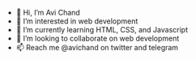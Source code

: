 - 👋 Hi, I’m Avi Chand
- 👀 I’m interested in web development
- 🌱 I’m currently learning HTML, CSS, and Javascript
- 💞️ I’m looking to collaborate on web development
- 📫 Reach me @avichand on twitter and telegram

<!---
avichandco/avichandco is a ✨ special ✨ repository because its `README.md` (this file) appears on your GitHub profile.
You can click the Preview link to take a look at your changes.
--->
